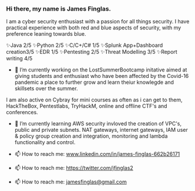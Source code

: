 ### Hi there, my name is James Finglas.

I am a cyber security enthusiast with a passion for all things security. 
I have practical experience with both red and blue aspects of security, with my preference leaning towards blue.

✨Java 2/5 ✨Python 2/5 ✨C/C+/C# 1/5 ✨Splunk App+Dashboard creation3/5 ✨EDR 1/5  ✨Pentesting 2/5 ✨Threat Modelling 3/5 ✨Report writing 4/5 

- 🔭 I’m currently working on the LostSummerBootcamp initative aimed at giving students and enthusiast who have been affected by the Covid-16 pandemic a place to further grow and learn theiur knowlegde and skillsets over the summer.

I am also active on Cybray for mini courses as often as i can get to them, HackTheBox, Pentestlabs, TryHackM, online and offline CTF's and conferences. 

- 🌱 I’m currently learning AWS security invloved the creation of VPC's, public and private subnets. NAT gateways, internet gateways, IAM user & policy group creation and integration, monitoring and lambda functionality and control.
   
- 📫 How to reach me: www.linkedin.com/in/james-finglas-662b26171
- 📫 How to reach me: https://twitter.com/jfinglas2
- 📫 How to reach me: jamesfinglas@gmail.com


<!--
**JamesFinglas/JamesFinglas** is a ✨ _special_ ✨ repository because its `README.md` (this file) appears on your GitHub profile.



-->

